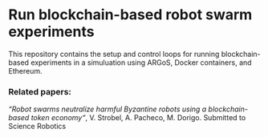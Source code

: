 # Run blockchain-based robot swarm experiments

This repository contains the setup and control loops for running blockchain-based experiments in a simuluation using ARGoS, Docker containers, and Ethereum.


### Related papers:

_“Robot swarms neutralize harmful Byzantine robots using a blockchain-based token economy“_, V. Strobel, A. Pacheco, M. Dorigo. Submitted to Science Robotics
